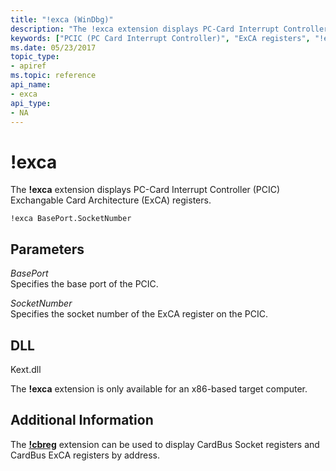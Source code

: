 ```yaml
---
title: "!exca (WinDbg)"
description: "The !exca extension displays PC-Card Interrupt Controller (PCIC) Exchangable Card Architecture (ExCA) registers."
keywords: ["PCIC (PC Card Interrupt Controller)", "ExCA registers", "!exca Windows Debugging"]
ms.date: 05/23/2017
topic_type:
- apiref
ms.topic: reference
api_name:
- exca
api_type:
- NA
---
```


# !exca

The **!exca** extension displays PC-Card Interrupt Controller (PCIC) Exchangable Card Architecture (ExCA) registers.

```dbgcmd
!exca BasePort.SocketNumber
```

## <span id="ddk__exca_dbg"></span><span id="DDK__EXCA_DBG"></span>Parameters


<span id="_______BasePort______"></span><span id="_______baseport______"></span><span id="_______BASEPORT______"></span> *BasePort*   
Specifies the base port of the PCIC.

<span id="_______SocketNumber______"></span><span id="_______socketnumber______"></span><span id="_______SOCKETNUMBER______"></span> *SocketNumber*   
Specifies the socket number of the ExCA register on the PCIC.

## DLL

Kext.dll

 

The **!exca** extension is only available for an x86-based target computer.

## Additional Information

The [**!cbreg**](-cbreg.md) extension can be used to display CardBus Socket registers and CardBus ExCA registers by address.

